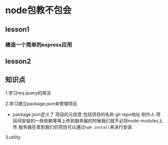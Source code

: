 # node包教不包会

## lesson1 

### 建造一个简单的express应用

## lesson2

## 知识点

1.学习req.query的用法

2.学习建立package.json来管理项目

- package.json定义了 项目的元信息 包括项目的名称 git repo地址 制作人 项目间安装的一些依赖等等上传到服务器的时候我们就不必将node-modules上传  服务器在拿到我们的项目可以通过`npm install`来进行安装

3.utility

